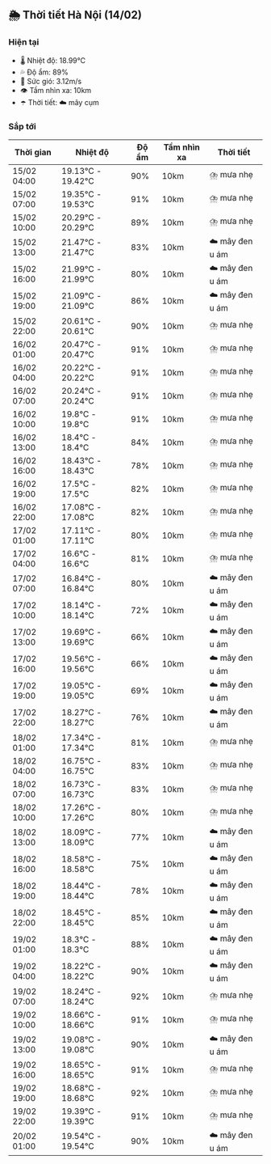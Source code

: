 ## 🌦️ Thời tiết Hà Nội (14/02)

### Hiện tại

- 🌡️ Nhiệt độ: 18.99℃
- 💦 Độ ẩm: 89%
- 💨 Sức gió: 3.12m/s
- 👁️ Tầm nhìn xa: 10km
- ☂️ Thời tiết: ☁️ mây cụm

### Sắp tới

| Thời gian | Nhiệt độ | Độ ẩm | Tầm nhìn xa | Thời tiết |
| --- | --- | --- | --- | --- |
| 15/02 04:00 | 19.13℃ - 19.42℃ | 90% | 10km | ⛈️ mưa nhẹ |
| 15/02 07:00 | 19.35℃ - 19.53℃ | 91% | 10km | ⛈️ mưa nhẹ |
| 15/02 10:00 | 20.29℃ - 20.29℃ | 89% | 10km | ⛈️ mưa nhẹ |
| 15/02 13:00 | 21.47℃ - 21.47℃ | 83% | 10km | ☁️ mây đen u ám |
| 15/02 16:00 | 21.99℃ - 21.99℃ | 80% | 10km | ☁️ mây đen u ám |
| 15/02 19:00 | 21.09℃ - 21.09℃ | 86% | 10km | ☁️ mây đen u ám |
| 15/02 22:00 | 20.61℃ - 20.61℃ | 90% | 10km | ⛈️ mưa nhẹ |
| 16/02 01:00 | 20.47℃ - 20.47℃ | 91% | 10km | ⛈️ mưa nhẹ |
| 16/02 04:00 | 20.22℃ - 20.22℃ | 91% | 10km | ⛈️ mưa nhẹ |
| 16/02 07:00 | 20.24℃ - 20.24℃ | 91% | 10km | ⛈️ mưa nhẹ |
| 16/02 10:00 | 19.8℃ - 19.8℃ | 91% | 10km | ⛈️ mưa nhẹ |
| 16/02 13:00 | 18.4℃ - 18.4℃ | 84% | 10km | ⛈️ mưa nhẹ |
| 16/02 16:00 | 18.43℃ - 18.43℃ | 78% | 10km | ⛈️ mưa nhẹ |
| 16/02 19:00 | 17.5℃ - 17.5℃ | 82% | 10km | ⛈️ mưa nhẹ |
| 16/02 22:00 | 17.08℃ - 17.08℃ | 82% | 10km | ⛈️ mưa nhẹ |
| 17/02 01:00 | 17.11℃ - 17.11℃ | 80% | 10km | ⛈️ mưa nhẹ |
| 17/02 04:00 | 16.6℃ - 16.6℃ | 81% | 10km | ⛈️ mưa nhẹ |
| 17/02 07:00 | 16.84℃ - 16.84℃ | 80% | 10km | ☁️ mây đen u ám |
| 17/02 10:00 | 18.14℃ - 18.14℃ | 72% | 10km | ☁️ mây đen u ám |
| 17/02 13:00 | 19.69℃ - 19.69℃ | 66% | 10km | ☁️ mây đen u ám |
| 17/02 16:00 | 19.56℃ - 19.56℃ | 66% | 10km | ☁️ mây đen u ám |
| 17/02 19:00 | 19.05℃ - 19.05℃ | 69% | 10km | ☁️ mây đen u ám |
| 17/02 22:00 | 18.27℃ - 18.27℃ | 76% | 10km | ☁️ mây đen u ám |
| 18/02 01:00 | 17.34℃ - 17.34℃ | 81% | 10km | ⛈️ mưa nhẹ |
| 18/02 04:00 | 16.75℃ - 16.75℃ | 83% | 10km | ⛈️ mưa nhẹ |
| 18/02 07:00 | 16.73℃ - 16.73℃ | 83% | 10km | ⛈️ mưa nhẹ |
| 18/02 10:00 | 17.26℃ - 17.26℃ | 80% | 10km | ⛈️ mưa nhẹ |
| 18/02 13:00 | 18.09℃ - 18.09℃ | 77% | 10km | ☁️ mây đen u ám |
| 18/02 16:00 | 18.58℃ - 18.58℃ | 75% | 10km | ☁️ mây đen u ám |
| 18/02 19:00 | 18.44℃ - 18.44℃ | 78% | 10km | ☁️ mây đen u ám |
| 18/02 22:00 | 18.45℃ - 18.45℃ | 85% | 10km | ☁️ mây đen u ám |
| 19/02 01:00 | 18.3℃ - 18.3℃ | 88% | 10km | ☁️ mây đen u ám |
| 19/02 04:00 | 18.22℃ - 18.22℃ | 90% | 10km | ☁️ mây đen u ám |
| 19/02 07:00 | 18.24℃ - 18.24℃ | 92% | 10km | ⛈️ mưa nhẹ |
| 19/02 10:00 | 18.66℃ - 18.66℃ | 91% | 10km | ⛈️ mưa nhẹ |
| 19/02 13:00 | 19.08℃ - 19.08℃ | 90% | 10km | ☁️ mây đen u ám |
| 19/02 16:00 | 18.65℃ - 18.65℃ | 91% | 10km | ⛈️ mưa nhẹ |
| 19/02 19:00 | 18.68℃ - 18.68℃ | 92% | 10km | ⛈️ mưa nhẹ |
| 19/02 22:00 | 19.39℃ - 19.39℃ | 91% | 10km | ⛈️ mưa nhẹ |
| 20/02 01:00 | 19.54℃ - 19.54℃ | 90% | 10km | ☁️ mây đen u ám |
